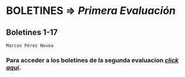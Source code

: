 # BOLETINES => _Primera Evaluación_
## Boletines 1-17

`Marcos Pérez Novoa`

### Para acceder a los **boletines de la segunda evaluacion** *[click aquí](https://github.com/Endermaiter/BoletinesProgramacion2Evaluacion.git)*.
